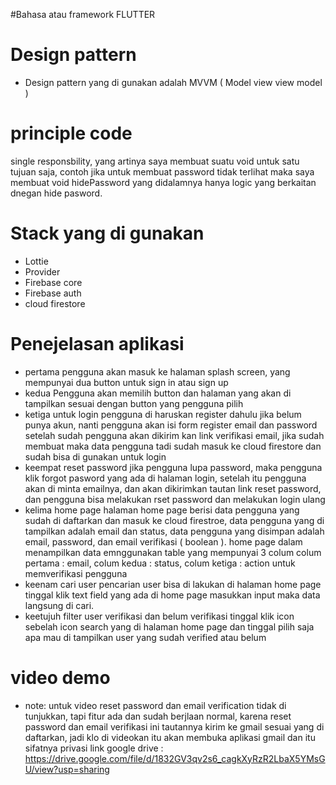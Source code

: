 #Bahasa atau framework
FLUTTER
# Design pattern
- Design pattern yang di gunakan adalah MVVM ( Model view view model )
# principle code
  single responsbility, yang artinya saya membuat suatu void untuk satu tujuan saja, contoh jika untuk membuat password tidak terlihat maka saya membuat void hidePassword yang didalamnya hanya logic yang berkaitan dnegan hide pasword.
# Stack yang di gunakan
- Lottie
- Provider
- Firebase core
- Firebase auth
- cloud firestore
# Penejelasan aplikasi
-  pertama
  pengguna akan masuk ke halaman splash screen, yang mempunyai dua button untuk sign in atau sign up
-  kedua
  Pengguna akan memilih button dan halaman yang akan di tampilkan sesuai dengan button yang pengguna pilih
- ketiga untuk login
  pengguna di haruskan register dahulu jika belum punya akun, nanti pengguna akan isi form register email dan password setelah sudah pengguna akan dikirim kan link verifikasi email, jika sudah membuat maka data pengguna tadi sudah masuk ke cloud firestore dan sudah bisa di gunakan untuk login
- keempat reset password
 jika pengguna lupa password, maka pengguna klik forgot pasword yang ada di halaman login, setelah itu pengguna akan di minta emailnya, dan akan dikirimkan tautan link reset password, dan pengguna bisa melakukan rset password dan melakukan login ulang
- kelima home page
halaman home page berisi data pengguna yang sudah di daftarkan dan masuk ke cloud firestroe, data pengguna yang di tampilkan adalah email dan status, data pengguna yang disimpan adalah email, password, dan email verifikasi ( boolean ).
home page dalam menampilkan data emnggunakan table yang mempunyai 3 colum colum pertama : email, colum kedua : status, colum ketiga : action untuk memverifikasi pengguna
- keenam cari user
pencarian user bisa di lakukan di halaman home page tinggal klik text field yang ada di home page masukkan input maka data langsung di cari.
- keetujuh filter user verifikasi dan belum verifikasi
  tinggal klik icon sebelah icon search yang di halaman home page dan tinggal pilih saja apa mau di tampilkan user yang sudah verified atau belum
# video demo
- note: untuk video reset password dan email verification tidak di tunjukkan, tapi fitur ada dan sudah berjlaan normal, karena reset password dan email verifikasi ini tautannya kirim ke gmail sesuai yang di daftarkan, jadi klo di videokan itu akan membuka aplikasi gmail dan itu sifatnya privasi
link google drive :
https://drive.google.com/file/d/1832GV3qv2s6_cagkXyRzR2LbaX5YMsGU/view?usp=sharing

